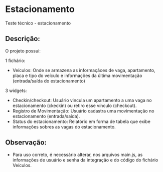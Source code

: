 # Estacionamento
Teste técnico - estacionamento

## Descrição:
O projeto possui:

1 fichário:
- Veículos: Onde se armazena as informaçãoes de vaga, apartamento, placa e tipo do veículo e informações da última movimentação (entrada/saída do estacionamento)

3 widgets:
- Checkin/checkout: Usuário vincula um apartamento a uma vaga no estacionamento (ckeckin) ou retiro esse vínculo (checkout).
- Registro de Movimentação: Usuário cadastra uma movimentação no estacionamento (entrada/saída).
- Status do estacionamento: Relatório em forma de tabela que exibe informações sobres as vagas do estacionamento.

## Observação:
- Para uso correto, é necessário alterar, nos arquivos main.js, as informações de usuário e senha da integração e do código do fichário Veículos.
